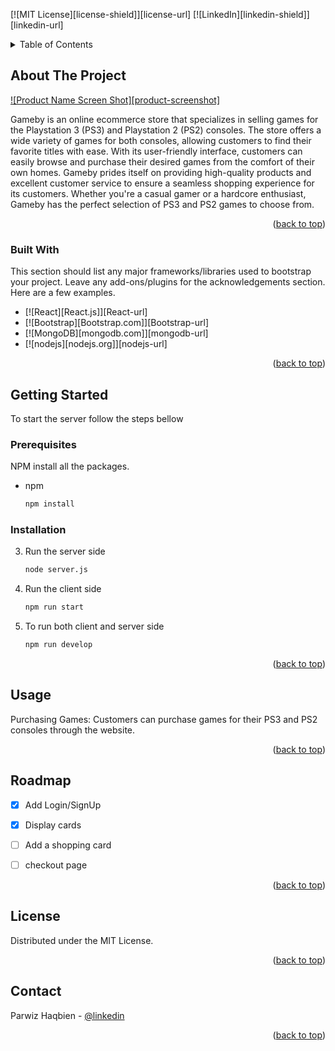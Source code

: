 
[![MIT License][license-shield]][license-url]
[![LinkedIn][linkedin-shield]][linkedin-url]



<!-- TABLE OF CONTENTS -->
<details>
  <summary>Table of Contents</summary>
  <ol>
    <li>
      <a href="#about-the-project">About The Project</a>
      <ul>
        <li><a href="#built-with">Built With</a></li>
      </ul>
    </li>
    <li>
      <a href="#getting-started">Getting Started</a>
      <ul>
        <li><a href="#prerequisites">Prerequisites</a></li>
        <li><a href="#installation">Installation</a></li>
      </ul>
    </li>
    <li><a href="#usage">Usage</a></li>
    <li><a href="#roadmap">Roadmap</a></li>
    <li><a href="#contributing">Contributing</a></li>
    <li><a href="#license">License</a></li>
    <li><a href="#contact">Contact</a></li>
  </ol>
</details>



<!-- ABOUT THE PROJECT -->
## About The Project

[![Product Name Screen Shot][product-screenshot]](https://example.com)

Gameby is an online ecommerce store that specializes in selling games for the Playstation 3 (PS3) and Playstation 2 (PS2) consoles. The store offers a wide variety of games for both consoles, allowing customers to find their favorite titles with ease. With its user-friendly interface, customers can easily browse and purchase their desired games from the comfort of their own homes. Gameby prides itself on providing high-quality products and excellent customer service to ensure a seamless shopping experience for its customers. Whether you're a casual gamer or a hardcore enthusiast, Gameby has the perfect selection of PS3 and PS2 games to choose from.


<p align="right">(<a href="#readme-top">back to top</a>)</p>



### Built With

This section should list any major frameworks/libraries used to bootstrap your project. Leave any add-ons/plugins for the acknowledgements section. Here are a few examples.

* [![React][React.js]][React-url]
* [![Bootstrap][Bootstrap.com]][Bootstrap-url]
* [![MongoDB][mongodb.com]][mongodb-url]
* [![nodejs][nodejs.org]][nodejs-url]

<p align="right">(<a href="#readme-top">back to top</a>)</p>



<!-- GETTING STARTED -->
## Getting Started

To start the server follow the steps bellow

### Prerequisites

NPM install all the packages.
* npm
  ```sh
  npm install
  ```

### Installation


3. Run the server side
   ```sh
   node server.js
   ```
3. Run the client side
   ```sh
   npm run start
   ```
3. To run both client and server side 
   ```sh
   npm run develop
   ```


<p align="right">(<a href="#readme-top">back to top</a>)</p>



<!-- USAGE EXAMPLES -->
## Usage

Purchasing Games: Customers can purchase games for their PS3 and PS2 consoles through the website.





<p align="right">(<a href="#readme-top">back to top</a>)</p>



<!-- ROADMAP -->
## Roadmap

- [x] Add Login/SignUp
- [x] Display cards
- [ ] Add a shopping card
- [ ] checkout page


<p align="right">(<a href="#readme-top">back to top</a>)</p>


<!-- LICENSE -->
## License

Distributed under the MIT License.

<p align="right">(<a href="#readme-top">back to top</a>)</p>



<!-- CONTACT -->
## Contact

Parwiz Haqbien - [@linkedin](https://www.linkedin.com/in/parwiz-haqbien-332ba8250/) 


<p align="right">(<a href="#readme-top">back to top</a>)</p>